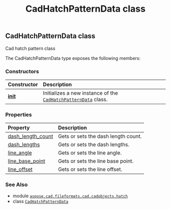 ﻿---
title: CadHatchPatternData class
second_title: Aspose.CAD for Python via .NET API References
description: 
type: docs
weight: 80
url: /python-net/aspose.cad.fileformats.cad.cadobjects.hatch/cadhatchpatterndata/
is_root: false
---

## CadHatchPatternData class

Cad hatch pattern class



The CadHatchPatternData type exposes the following members:

### Constructors
| Constructor | Description |
| :- | :- |
| [__init__](/cad/python-net/aspose.cad.fileformats.cad.cadobjects.hatch/cadhatchpatterndata/__init__/#) | Initializes a new instance of the [`CadHatchPatternData`](/cad/python-net/aspose.cad.fileformats.cad.cadobjects.hatch/cadhatchpatterndata) class. |


### Properties
| Property | Description |
| :- | :- |
| [dash_length_count](/cad/python-net/aspose.cad.fileformats.cad.cadobjects.hatch/cadhatchpatterndata/dash_length_count) | Gets or sets the dash length count. |
| [dash_lengths](/cad/python-net/aspose.cad.fileformats.cad.cadobjects.hatch/cadhatchpatterndata/dash_lengths) | Gets or sets the dash lengths. |
| [line_angle](/cad/python-net/aspose.cad.fileformats.cad.cadobjects.hatch/cadhatchpatterndata/line_angle) | Gets or sets the line angle. |
| [line_base_point](/cad/python-net/aspose.cad.fileformats.cad.cadobjects.hatch/cadhatchpatterndata/line_base_point) | Gets or sets the line base point. |
| [line_offset](/cad/python-net/aspose.cad.fileformats.cad.cadobjects.hatch/cadhatchpatterndata/line_offset) | Gets or sets the line offset. |



### See Also
* module [`aspose.cad.fileformats.cad.cadobjects.hatch`](..)
* class [`CadHatchPatternData`](/cad/python-net/aspose.cad.fileformats.cad.cadobjects.hatch/cadhatchpatterndata)
